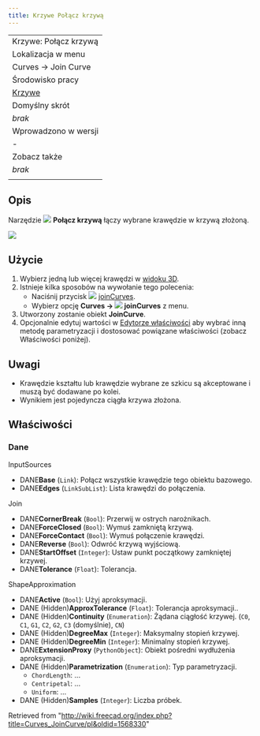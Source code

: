 ```yaml
---
title: Krzywe Połącz krzywą
---
```

|  |
| --- |
| Krzywe: Połącz krzywą |
| Lokalizacja w menu |
| Curves → Join Curve |
| Środowisko pracy |
| [Krzywe](/Curves_Workbench/pl "Curves Workbench/pl") |
| Domyślny skrót |
| *brak* |
| Wprowadzono w wersji |
| - |
| Zobacz także |
| *brak* |
|  |

## Opis

Narzędzie ![](/images/Curves_JoinCurve.svg) **Połącz krzywą** łączy wybrane krawędzie w krzywą złożoną.

![](/images/JoinCurve_pic1.jpg)

## Użycie

1. Wybierz jedną lub więcej krawędzi w [widoku 3D](/3D_view/pl "3D view/pl").
2. Istnieje kilka sposobów na wywołanie tego polecenia:
   * Naciśnij przycisk ![](/images/Curves_JoinCurve.svg) [joinCurves](/Curves_JoinCurve "Curves JoinCurve").
   * Wybierz opcję **Curves → ![](/images/Curves_JoinCurve.svg) joinCurves** z menu.
3. Utworzony zostanie obiekt **JoinCurve**.
4. Opcjonalnie edytuj wartości w [Edytorze właściwości](/Property_editor/pl "Property editor/pl") aby wybrać inną metodę parametryzacji i dostosować powiązane właściwości (zobacz Właściwości poniżej).

## Uwagi

* Krawędzie kształtu lub krawędzie wybrane ze szkicu są akceptowane i muszą być dodawane po kolei.
* Wynikiem jest pojedyncza ciągła krzywa złożona.

## Właściwości

### Dane

InputSources

* DANE**Base** (`Link`): Połącz wszystkie krawędzie tego obiektu bazowego.
* DANE**Edges** (`LinkSubList`): Lista krawędzi do połączenia.

Join

* DANE**CornerBreak** (`Bool`): Przerwij w ostrych narożnikach.
* DANE**ForceClosed** (`Bool`): Wymuś zamkniętą krzywą.
* DANE**ForceContact** (`Bool`): Wymuś połączenie krawędzi.
* DANE**Reverse** (`Bool`): Odwróć krzywą wyjściową.
* DANE**StartOffset** (`Integer`): Ustaw punkt początkowy zamkniętej krzywej.
* DANE**Tolerance** (`Float`): Tolerancja.

ShapeApproximation

* DANE**Active** (`Bool`): Użyj aproksymacji.
* DANE (Hidden)**ApproxTolerance** (`Float`): Tolerancja aproksymacji..
* DANE (Hidden)**Continuity** (`Enumeration`): Żądana ciągłość krzywej. (`C0`, `C1`, `G1`, `C2`, `G2`, `C3` (domyślnie), `CN`)
* DANE (Hidden)**DegreeMax** (`Integer`): Maksymalny stopień krzywej.
* DANE (Hidden)**DegreeMin** (`Integer`): Minimalny stopień krzywej.
* DANE**ExtensionProxy** (`PythonObject`): Obiekt pośredni wydłużenia aproksymacji.
* DANE (Hidden)**Parametrization** (`Enumeration`): Typ parametryzacji.
  + `ChordLength`: ...
  + `Centripetal`: ...
  + `Uniform`: ...
* DANE (Hidden)**Samples** (`Integer`): Liczba próbek.

Retrieved from "<http://wiki.freecad.org/index.php?title=Curves_JoinCurve/pl&oldid=1568330>"
